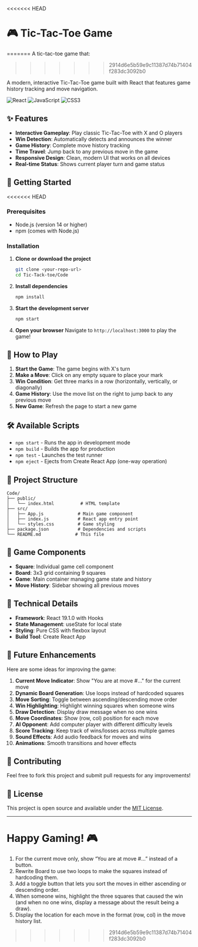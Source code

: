 <<<<<<< HEAD
# 🎮 Tic-Tac-Toe Game
=======
 A tic-tac-toe game that:
>>>>>>> 2914d6e5b59e9c11387d74b71404f283dc3092b0

A modern, interactive Tic-Tac-Toe game built with React that features game history tracking and move navigation.

![React](https://img.shields.io/badge/React-19.1.0-blue.svg)
![JavaScript](https://img.shields.io/badge/JavaScript-ES6+-yellow.svg)
![CSS3](https://img.shields.io/badge/CSS3-3.0-orange.svg)

## ✨ Features

- **Interactive Gameplay**: Play classic Tic-Tac-Toe with X and O players
- **Win Detection**: Automatically detects and announces the winner
- **Game History**: Complete move history tracking
- **Time Travel**: Jump back to any previous move in the game
- **Responsive Design**: Clean, modern UI that works on all devices
- **Real-time Status**: Shows current player turn and game status

## 🚀 Getting Started

<<<<<<< HEAD
### Prerequisites

- Node.js (version 14 or higher)
- npm (comes with Node.js)

### Installation

1. **Clone or download the project**
   ```bash
   git clone <your-repo-url>
   cd Tic-Tack-toe/Code
   ```

2. **Install dependencies**
   ```bash
   npm install
   ```

3. **Start the development server**
   ```bash
   npm start
   ```

4. **Open your browser**
   Navigate to `http://localhost:3000` to play the game!

## 🎯 How to Play

1. **Start the Game**: The game begins with X's turn
2. **Make a Move**: Click on any empty square to place your mark
3. **Win Condition**: Get three marks in a row (horizontally, vertically, or diagonally)
4. **Game History**: Use the move list on the right to jump back to any previous move
5. **New Game**: Refresh the page to start a new game

## 🛠️ Available Scripts

- `npm start` - Runs the app in development mode
- `npm build` - Builds the app for production
- `npm test` - Launches the test runner
- `npm eject` - Ejects from Create React App (one-way operation)

## 📁 Project Structure

```
Code/
├── public/
│   └── index.html          # HTML template
├── src/
│   ├── App.js             # Main game component
│   ├── index.js           # React app entry point
│   └── styles.css         # Game styling
├── package.json           # Dependencies and scripts
└── README.md             # This file
```

## 🎨 Game Components

- **Square**: Individual game cell component
- **Board**: 3x3 grid containing 9 squares
- **Game**: Main container managing game state and history
- **Move History**: Sidebar showing all previous moves

## 🔧 Technical Details

- **Framework**: React 19.1.0 with Hooks
- **State Management**: useState for local state
- **Styling**: Pure CSS with flexbox layout
- **Build Tool**: Create React App

## 🚀 Future Enhancements

Here are some ideas for improving the game:

1. **Current Move Indicator**: Show "You are at move #..." for the current move
2. **Dynamic Board Generation**: Use loops instead of hardcoded squares
3. **Move Sorting**: Toggle between ascending/descending move order
4. **Win Highlighting**: Highlight winning squares when someone wins
5. **Draw Detection**: Display draw message when no one wins
6. **Move Coordinates**: Show (row, col) position for each move
7. **AI Opponent**: Add computer player with different difficulty levels
8. **Score Tracking**: Keep track of wins/losses across multiple games
9. **Sound Effects**: Add audio feedback for moves and wins
10. **Animations**: Smooth transitions and hover effects

## 🤝 Contributing

Feel free to fork this project and submit pull requests for any improvements!

## 📄 License

This project is open source and available under the [MIT License](LICENSE).

---

**Happy Gaming! 🎮**
=======
1. For the current move only, show “You are at move #…” instead of a button.
2. Rewrite Board to use two loops to make the squares instead of hardcoding them.
3. Add a toggle button that lets you sort the moves in either ascending or descending order.
4. When someone wins, highlight the three squares that caused the win (and when no one wins, display a message about the result being a draw).
5. Display the location for each move in the format (row, col) in the move history list.
>>>>>>> 2914d6e5b59e9c11387d74b71404f283dc3092b0
